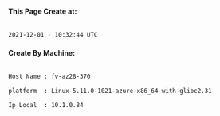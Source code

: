 
   
#### This Page Create at:

```bash

2021-12-01 - 10:32:44 UTC

```

#### Create By Machine:

```bash

Host Name : fv-az28-370

platform  : Linux-5.11.0-1021-azure-x86_64-with-glibc2.31

Ip Local  : 10.1.0.84

```

